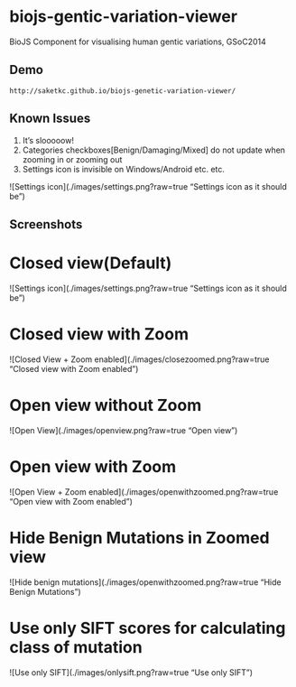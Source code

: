 biojs-gentic-variation-viewer
=============================

BioJS Component for visualising human gentic variations, GSoC2014

## Demo
    http://saketkc.github.io/biojs-genetic-variation-viewer/
## Known Issues
1. It’s slooooow!
2. Categories checkboxes[Benign/Damaging/Mixed] do not update when zooming in or zooming out
3. Settings icon is invisible on Windows/Android etc. etc.

![Settings icon](./images/settings.png?raw=true “Settings icon as it should be”)

## Screenshots

# Closed view(Default)
![Settings icon](./images/settings.png?raw=true “Settings icon as it should be”)
# Closed view with Zoom
![Closed View + Zoom enabled](./images/closezoomed.png?raw=true “Closed view with Zoom enabled”)
# Open view without Zoom
![Open View](./images/openview.png?raw=true “Open view”)
# Open view with Zoom
![Open View + Zoom enabled](./images/openwithzoomed.png?raw=true “Open view with Zoom enabled”)
# Hide Benign Mutations in Zoomed view
![Hide benign mutations](./images/openwithzoomed.png?raw=true “Hide Benign Mutations”)
# Use only SIFT scores for calculating class of mutation
![Use only SIFT](./images/onlysift.png?raw=true “Use only SIFT”)

